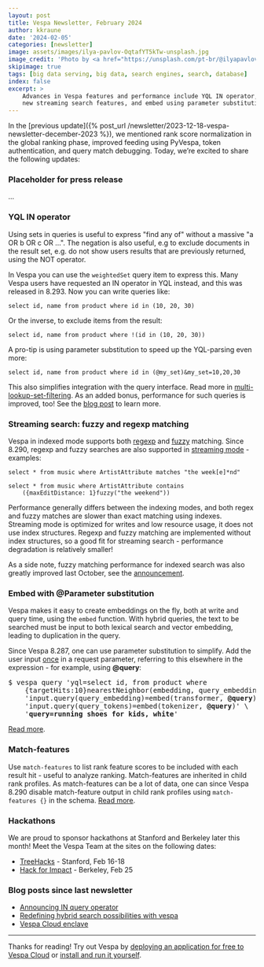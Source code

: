 ```yaml
---
layout: post
title: Vespa Newsletter, February 2024
author: kkraune
date: '2024-02-05'
categories: [newsletter]
image: assets/images/ilya-pavlov-OqtafYT5kTw-unsplash.jpg
image_credit: 'Photo by <a href="https://unsplash.com/pt-br/@ilyapavlov?utm_source=unsplash&utm_medium=referral&utm_content=creditCopyText">Ilya Pavlov</a> on <a href="https://unsplash.com/photos/OqtafYT5kTw?utm_source=unsplash&utm_medium=referral&utm_content=creditCopyText">Unsplash</a>'
skipimage: true
tags: [big data serving, big data, search engines, search, database]
index: false
excerpt: >
    Advances in Vespa features and performance include YQL IN operator,
    new streaming search features, and embed using parameter substitution.
---
```



In the [previous update]({% post_url /newsletter/2023-12-18-vespa-newsletter-december-2023 %}),
we mentioned rank score normalization in the global ranking phase, improved feeding using PyVespa,
token authentication, and query match debugging.
Today, we’re excited to share the following updates:


### Placeholder for press release
...


### YQL IN operator
Using sets in queries is useful to express "find any of" without a massive "a OR b OR c OR ...".
The negation is also useful, e.g to exclude documents in the result set,
e.g. do not show users results that are previously returned, using the NOT operator.

In Vespa you can use the `weightedSet` query item to express this.
Many Vespa users have requested an IN operator in YQL instead, and this was released in 8.293.
Now you can write queries like:

    select id, name from product where id in (10, 20, 30)

Or the inverse, to exclude items from the result:

    select id, name from product where !(id in (10, 20, 30))

A pro-tip is using parameter substitution to speed up the YQL-parsing even more:

    select id, name from product where id in (@my_set)&my_set=10,20,30

This also simplifies integration with the query interface.
Read more in [multi-lookup-set-filtering](https://docs.vespa.ai/en/performance/feature-tuning.html#multi-lookup-set-filtering).
As an added bonus, performance for such queries is improved, too!
See the [blog post](https://blog.vespa.ai/announcing-in-query-operator/) to learn more.


### Streaming search: fuzzy and regexp matching
Vespa in indexed mode supports both [regexp](https://docs.vespa.ai/en/text-matching.html#regular-expression-match)
and [fuzzy](https://docs.vespa.ai/en/text-matching.html#fuzzy-match) matching.
Since 8.290, regexp and fuzzy searches are also supported in 
[streaming mode](https://docs.vespa.ai/en/streaming-search.html) - examples:

    select * from music where ArtistAttribute matches "the week[e]*nd"

    select * from music where ArtistAttribute contains
        ({maxEditDistance: 1}fuzzy("the weekend"))

Performance generally differs between the indexing modes,
and both regex and fuzzy matches are slower than exact matching using indexes.
Streaming mode is optimized for writes and low resource usage, it does not use index structures.
Regexp and fuzzy matching are implemented without index structures, so a good fit for streaming search -
performance degradation is relatively smaller!

As a side note, fuzzy matching performance for indexed search was also greatly improved last October,
see the [announcement](https://blog.vespa.ai/vespa-newsletter-october-2023/).


### Embed with @Parameter substitution
Vespa makes it easy to create embeddings on the fly, both at write and query time, using the `embed` function.
With hybrid queries, the text to be searched must be input to both lexical search and vector embedding, leading to duplication in the query.

Since Vespa 8.287, one can use parameter substitution to simplify.
Add the user input <span style="text-decoration: underline">once</span> in a request parameter,
referring to this elsewhere in the expression - for example, using **@query**:
<pre>
$ vespa query 'yql=select id, from product where
    {targetHits:10}nearestNeighbor(embedding, query_embedding) or <strong>userQuery()</strong>' \
    'input.query(query_embedding)=embed(transformer, <strong>@query</strong>)' \
    'input.query(query_tokens)=embed(tokenizer, <strong>@query</strong>)' \
    '<strong>query=running shoes for kids, white</strong>'
</pre>
[Read more](https://docs.vespa.ai/en/query-api.html#parameter-substitution).


### Match-features
Use `match-features` to list rank feature scores to be included with each result hit - useful to analyze ranking.
Match-features are inherited in child rank profiles.
As match-features can be a lot of data,
one can since Vespa 8.290 disable match-feature output in child rank profiles using `match-features {}` in the schema.
[Read more](https://docs.vespa.ai/en/reference/schema-reference.html#match-features).


### Hackathons
We are proud to sponsor hackathons at Stanford and Berkeley later this month!
Meet the Vespa Team at the sites on the following dates:
* [TreeHacks](https://treehacks.com/) - Stanford, Feb 16-18
* [Hack for Impact](https://hackforimpact.calblueprint.org/) - Berkeley, Feb 25


### Blog posts since last newsletter
* [Announcing IN query operator](https://blog.vespa.ai/announcing-in-query-operator/)
* [Redefining hybrid search possibilities with vespa](https://blog.vespa.ai/redefining-hybrid-search-possibilities-with-vespa/)
* [Vespa Cloud enclave](https://blog.vespa.ai/vespa-cloud-enclave/)

----

Thanks for reading! Try out Vespa by
[deploying an application for free to Vespa Cloud](https://cloud.vespa.ai/en/getting-started)
or [install and run it yourself](https://docs.vespa.ai/en/vespa-quick-start.html).
